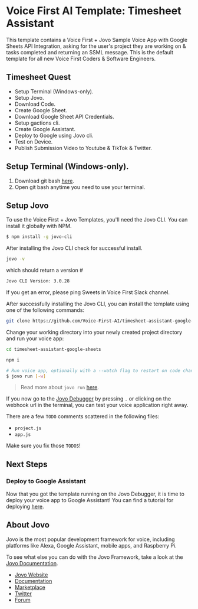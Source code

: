 # Voice First AI Template: Timesheet Assistant

This template contains a Voice First + Jovo Sample Voice App with Google Sheets API Integration, asking for the user's project they are working on & tasks completed and returning an SSML message. This is the default template for all new Voice First Coders & Software Engineers.

## Timesheet Quest
* Setup Terminal (Windows-only).
* Setup Jovo.
* Download Code.
* Create Google Sheet.
* Download Google Sheet API Credentials.
* Setup gactions cli.
* Create Google Assistant.
* Deploy to Google using Jovo cli.
* Test on Device.
* Publish Submission Video to Youtube & TikTok & Twitter.

## Setup Terminal (Windows-only).
1. Download git bash [here](https://git-scm.com/downloads). 
2. Open git bash anytime you need to use your terminal.

## Setup Jovo

To use the Voice First + Jovo Templates, you'll need the Jovo CLI. You can install it globally with NPM.

```sh
$ npm install -g jovo-cli
```

After installing the Jovo CLI check for successful install.
```sh
jovo -v
```
which should return a version #
```sh
Jovo CLI Version: 3.0.28
```
If you get an error, please ping Sweets in Voice First Slack channel.

After successfully installing the Jovo CLI, you can install the template using one of the following commands:

```sh
git clone https://github.com/Voice-First-AI/timesheet-assistant-google-sheets.git
```

Change your working directory into your newly created project directory and run your voice app:
```sh
cd timesheet-assistant-google-sheets

npm i

# Run voice app, optionally with a --watch flag to restart on code changes.
$ jovo run [-w]
```

> Read more about `jovo run` [here](https://www.jovo.tech/marketplace/jovo-cli#jovo-run).

If you now go to the [Jovo Debugger](https://www.jovo.tech/marketplace/jovo-plugin-debugger) by pressing `.` or clicking on the webhook url in the terminal, you can test your voice application right away.

There are a few `TODO` comments scattered in the following files:
* `project.js`
* `app.js`

Make sure you fix those `TODOS`!

## Next Steps

### Deploy to Google Assistant
Now that you got the template running on the Jovo Debugger, it is time to deploy your voice app to Google Assistant! You can find a tutorial for deploying [here](https://www.jovo.tech/tutorials/google-conversational-actions-getting-started).

## About Jovo

Jovo is the most popular development framework for voice, including platforms like Alexa, Google Assistant, mobile apps, and Raspberry Pi.

To see what else you can do with the Jovo Framework, take a look at the [Jovo Documentation](https://www.jovo.tech/docs/).

-   [Jovo Website](https://jovo.tech/)
-   [Documentation](https://jovo.tech/docs/)
-   [Marketplace](https://www.jovo.tech/marketplace/)
-   [Twitter](https://twitter.com/jovotech/)
-   [Forum](https://community.jovo.tech/)
